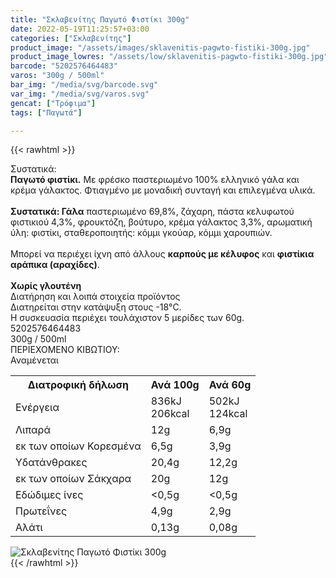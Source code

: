 ```yaml
---
title: "Σκλαβενίτης Παγωτό Φιστίκι 300g"
date: 2022-05-19T11:25:57+03:00
categories: ["Σκλαβενίτης"]
product_image: "/assets/images/sklavenitis-pagwto-fistiki-300g.jpg"
product_image_lowres: "/assets/low/sklavenitis-pagwto-fistiki-300g.jpg"
barcode: "5202576464483"
varos: "300g / 500ml"
bar_img: "/media/svg/barcode.svg"
var_img: "/media/svg/varos.svg"
gencat: ["Τρόφιμα"]
tags: ["Παγωτά"]

---
```

{{< rawhtml >}}

<div class="sload563"><div class="product"><div id="sistatika">Συστατικά:</div><div class="alltext"><b>Παγωτό φιστίκι.</b> Με φρέσκο παστεριωμένο 100% ελληνικό γάλα και κρέμα γάλακτος. Φτιαγμένο με μοναδική συνταγή και επιλεγμένα υλικά.<br><br><b>Συστατικά: Γάλα</b> παστεριωμένο 69,8%, ζάχαρη, πάστα κελυφωτού φιστικιού 4,3%, φρουκτόζη, βούτυρο, κρέμα γάλακτος 3,3%, αρωματική ύλη: φιστίκι, σταθεροποιητής: κόμμι γκούαρ, κόμμι χαρουπιών.<br><br>Μπορεί να περιέχει ίχνη από άλλους <b>καρπούς με κέλυφος</b> και <b>φιστίκια αράπικα (αραχίδες)</b>.<br><br><b class="sorange stfff sp10 sbrd4 smb10">Χωρίς γλουτένη</b></div><div class="smb15"></div><div id="loipa">Διατήρηση και λοιπά στοιχεία προϊόντος</div><div class="alltext">Διατηρείται στην κατάψυξη στους -18°C.<br>Η συσκευασία περιέχει τουλάχιστον 5 μερίδες των 60g.<br></div><div id="barcode"><div id="barimage1"></div><span id="bartext">5202576464483</span></div><div id="varos"><div id="varosimage1"></div><span id="varostext">300g / 500ml</span></div><div id="kivotio">ΠΕΡΙΕΧΟΜΕΝΟ ΚΙΒΩΤΙΟΥ:<br>Αναμένεται</div><div class="tabout"><table id="diatable"><tbody><tr><th>Διατροφική δήλωση</th><th>Ανά 100g</th><th>Ανά 60g</th></tr><tr><td class="texr2">Ενέργεια</td><td class="texr">836kJ<br>206kcal</td><td class="texr">502kJ<br>124kcal</td></tr><tr><td class="texr2">Λιπαρά</td><td class="texr">12g</td><td class="texr">6,9g</td></tr><tr><td class="gray">εκ των οποίων Κορεσµένα</td><td class="gray2">6,5g</td><td class="gray2">3,9g</td></tr><tr><td class="texr2">Yδατάνθρακες</td><td class="texr">20,4g</td><td class="texr">12,2g</td></tr><tr><td class="gray">εκ των οποίων Σάκχαρα</td><td class="gray2">20g</td><td class="gray2">12g</td></tr><tr><td class="texr2">Eδώδιμες ίνες</td><td class="texr">&lt;0,5g</td><td class="texr">&lt;0,5g</td></tr><tr><td class="texr2">Πρωτεΐνες</td><td class="texr">4,9g</td><td class="texr">2,9g</td></tr><tr><td class="texr2">Αλάτι</td><td class="texr">0,13g</td><td class="texr">0,08g</td></tr></tbody></table></div><div class="keno"></div><div class="pimg"><img alt="Σκλαβενίτης Παγωτό Φιστίκι 300g" title="Σκλαβενίτης Παγωτό Φιστίκι 300g" src="/assets/images/sklavenitis-pagwto-fistiki-300g.jpg"></div></div></div>
{{< /rawhtml >}}



